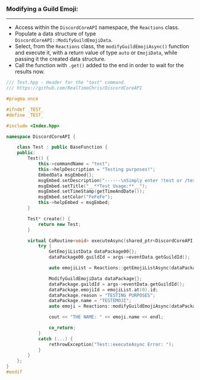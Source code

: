 ### **Modifying a Guild Emoji:**
---
- Access within the `DiscordCoreAPI` namespace, the `Reactions` class.
- Populate a data structure of type `DiscordCoreAPI::ModifyGuildEmojiData`.
- Select, from the `Reactions` class, the `modifyGuildEmojiAsync()` function and execute it, with a return value of type `auto` or `EmojiData`, while passing it the created data structure.
- Call the function with `.get()` added to the end in order to wait for the results now.

```cpp
/// Test.hpp - Header for the "test" command.
/// https://github.com/RealTimeChris/DiscordCoreAPI

#pragma once

#ifndef _TEST_
#define _TEST_

#include <Index.hpp>

namespace DiscordCoreAPI {

	class Test : public BaseFunction {
	public:
		Test() {
			this->commandName = "test";
			this->helpDescription = "Testing purposes!";
			EmbedData msgEmbed{};
			msgEmbed.setDescription("------\nSimply enter !test or /test!\n------");
			msgEmbed.setTitle("__**Test Usage:**__");
			msgEmbed.setTimeStamp(getTimeAndDate());
			msgEmbed.setColor("FeFeFe");
			this->helpEmbed = msgEmbed;
		}

		Test* create() {
			return new Test;
		}

		virtual CoRoutine<void> executeAsync(shared_ptr<DiscordCoreAPI::BaseFunctionArguments> args) {
			try {
				GetEmojiListData dataPackage00{};
				dataPackage00.guildId = args->eventData.getGuildId();

				auto emojiList = Reactions::getEmojiListAsync(dataPackage00).get();

				ModifyGuildEmojiData dataPackage{};
				dataPackage.guildId = args->eventData.getGuildId();
				dataPackage.emojiId = emojiList.at(0).id;
				dataPackage.reason = "TESTING PURPOSES";
				dataPackage.name = "TESTEMOJI";
				auto emoji = Reactions::modifyGuildEmojiAsync(dataPackage).get();

				cout << "THE NAME: " << emoji.name << endl;

				co_return;
			}
			catch (...) {
				rethrowException("Test::executeAsync Error: ");
			}
		}
	};
}
#endif
```

